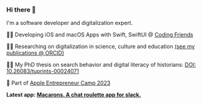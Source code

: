 ### Hi there 👋

I'm a software developer and digitalization expert.

👩‍💻 Developing iOS and macOS Apps with Swift, SwiftUI @ [Coding Friends](https://www.coding-friends.com/)

👩‍🔬 Researching on digitalization in science, culture and education [(see my publications @ ORCID)](https://orcid.org/my-orcid?orcid=0000-0002-0627-8199)

👩‍🎓 My PhD thesis on search behavior and digital literacy of historians: [DOI: 10.26083/tuprints-00024071](https://tuprints.ulb.tu-darmstadt.de/24071)


  Part of [Apple Entrepreneur Camp 2023](https://developer.apple.com/entrepreneur-camp/alumni/)

**Latest app: [Macarons. A chat roulette app for slack.](https://macarons-roulette.app)**
